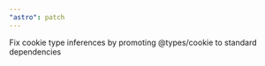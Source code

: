 ```yaml
---
"astro": patch
---
```


Fix cookie type inferences by promoting @types/cookie to standard dependencies
